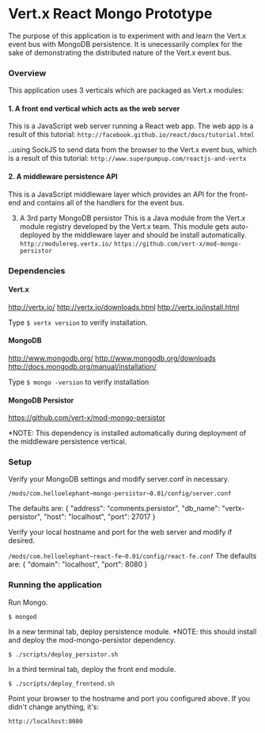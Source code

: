 # Vert.x React Mongo Prototype

The purpose of this application is to experiment with and learn the Vert.x event bus with MongoDB persistence. It is unecessarily complex for the sake of demonstrating the distributed nature of the Vert.x event bus.

### Overview

This application uses 3 verticals which are packaged as Vert.x modules:
#### 1. A front end vertical which acts as the web server
This is a JavaScript web server running a React web app. The web app is a result of this tutorial:
`http://facebook.github.io/react/docs/tutorial.html`

..using SockJS to send data from the browser to the Vert.x event bus, which is a result of this tutorial:
`http://www.superpumpup.com/reactjs-and-vertx`

#### 2. A middleware persistence API
This is a JavaScript middleware layer which provides an API for the front-end and contains all of the handlers for the event bus.

3. A 3rd party MongoDB persistor
This is a Java module from the Vert.x module registry developed by the Vert.x team. This module gets auto-deployed by the middleware layer and should be install automatically.
`http://modulereg.vertx.io/`
`https://github.com/vert-x/mod-mongo-persistor`

### Dependencies

#### Vert.x
http://vertx.io/
http://vertx.io/downloads.html
http://vertx.io/install.html

Type `$ vertx version` to verify installation.

#### MongoDB
http://www.mongodb.org/
http://www.mongodb.org/downloads
http://docs.mongodb.org/manual/installation/

Type `$ mongo -version` to verify installation

#### MongoDB Persistor
https://github.com/vert-x/mod-mongo-persistor

*NOTE: This dependency is installed automatically during deployment of the middleware persistence vertical.

### Setup

Verify your MongoDB settings and modify server.conf in necessary.

`/mods/com.helloelephant~mongo-persistor~0.01/config/server.conf`

The defaults are:
{
  "address": "comments.persistor",
  "db_name": "vertx-persistor",
  "host": "localhost",
  "port": 27017
}

Verify your local hostname and port for the web server and modify if desired.

`/mods/com.helloelephant~react-fe~0.01/config/react-fe.conf`
The defaults are:
{
  "domain": "localhost",
  "port": 8080
}

### Running the application

Run Mongo.

`$ mongod`

In a new terminal tab, deploy persistence module.
*NOTE: this should install and deploy the mod-mongo-persistor dependency.

`$ ./scripts/deploy_persistor.sh`

In a third terminal tab, deploy the front end module.

`$ ./scripts/deploy_frontend.sh`

Point your browser to the hostname and port you configured above. If you didn't change anything, it's:

`http://localhost:8080`

